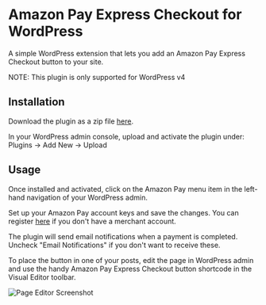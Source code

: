 Amazon Pay Express Checkout for WordPress
==============================================

A simple WordPress extension that lets you add an Amazon Pay Express Checkout button to your site.

NOTE: This plugin is only supported for WordPress v4

Installation
------------

Download the plugin as a zip file [here](https://github.com/amzn/amazon-pay-wordpress-plugin/releases). 

In your WordPress admin console, upload and activate the plugin under: Plugins -> Add New -> Upload 

Usage
-----

Once installed and activated, click on the Amazon Pay menu item in the left-hand navigation of your WordPress admin. 

Set up your Amazon Pay account keys and save the changes. You can register [here](https://payments.amazon.com/register?source=SPPD&ld=APUSWORDPRESS&spId=A3D68VL23XMOV2&locale=US) if you don't have a merchant account.

The plugin will send email notifications when a payment is completed. Uncheck "Email Notifications" if you don't want to receive these.

To place the button in one of your posts, edit the page in WordPress admin and use the handy Amazon Pay Express Checkout button shortcode in the Visual Editor toolbar.

![Page Editor Screenshot](https://raw.githubusercontent.com/amzn/amazon-pay-wordpress-plugin/master/images/editor.png?token=ACKUDdk9HtTKQhPThlkdAepRX9yM-vlHks5VAhVdwA%3D%3D)
